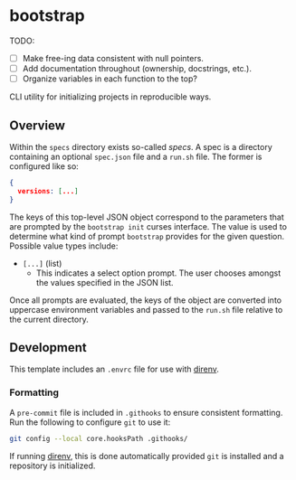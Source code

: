 # bootstrap

TODO:
- [ ] Make free-ing data consistent with null pointers.
- [ ] Add documentation throughout (ownership, docstrings, etc.).
- [ ] Organize variables in each function to the top?

CLI utility for initializing projects in reproducible ways.

## Overview

Within the `specs` directory exists so-called *specs*. A spec is a directory
containing an optional `spec.json` file and a `run.sh` file. The former is
configured like so:

```spec.json
{
  versions: [...]
}
```

The keys of this top-level JSON object correspond to the parameters that are
prompted by the `bootstrap init` curses interface. The value is used to
determine what kind of prompt `bootstrap` provides for the given question.
Possible value types include:

* `[...]` (list)
  * This indicates a select option prompt. The user chooses amongst the values
    specified in the JSON list.

Once all prompts are evaluated, the keys of the object are converted into
uppercase environment variables and passed to the `run.sh` file relative to the
current directory.

## Development

This template includes an `.envrc` file for use with [direnv](https://direnv.net/).

### Formatting

A `pre-commit` file is included in `.githooks` to ensure consistent formatting.
Run the following to configure `git` to use it:

```bash
git config --local core.hooksPath .githooks/
```

If running [direnv](https://direnv.net/), this is done automatically provided
`git` is installed and a repository is initialized.

